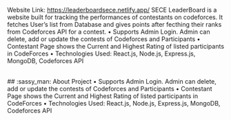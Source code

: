 Website Link: https://leaderboardsece.netlify.app/
SECE LeaderBoard is a website built for tracking the performances of contestants on codeforces.
It fetches User’s list from Database and gives points after fecthing their ranks from Codeforces API for a contest.
• Supports Admin Login. Admin can delete, add or update the contests of Codeforces and Participants
• Contestant Page shows the Current and Highest Rating of listed participants in CodeForces
• Technologies Used: React.js, Node.js, Express.js, MongoDB, Codeforces API

<br>
## :sassy_man:  About Project 
• Supports Admin Login. Admin can delete, add or update the contests of Codeforces and Participants
• Contestant Page shows the Current and Highest Rating of listed participants in CodeForces
• Technologies Used: React.js, Node.js, Express.js, MongoDB, Codeforces API

<br>
